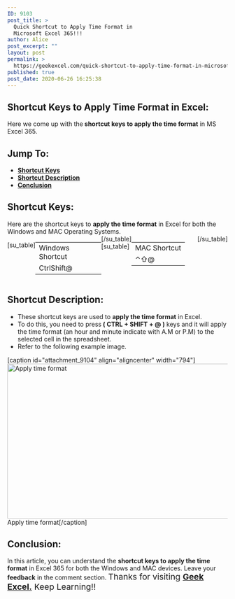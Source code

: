 ```yaml
---
ID: 9103
post_title: >
  Quick Shortcut to Apply Time Format in
  Microsoft Excel 365!!!
author: Alice
post_excerpt: ""
layout: post
permalink: >
  https://geekexcel.com/quick-shortcut-to-apply-time-format-in-microsoft-excel-365/
published: true
post_date: 2020-06-26 16:25:38
---
```

<h2>Shortcut Keys to Apply Time Format in Excel:</h2>
Here we come up with the<strong> shortcut keys to apply the time format</strong> in MS Excel 365.
<h2>Jump To:</h2>
<ul>
 	<li><strong><a href="#1">Shortcut Keys</a></strong></li>
 	<li><strong><a href="#2">Shortcut Description</a></strong></li>
 	<li><strong><a href="#3">Conclusion</a></strong></li>
</ul>
<h2 id="1">Shortcut Keys:</h2>
Here are the shortcut keys to <strong>apply the time format</strong> in Excel for both the Windows and MAC Operating Systems.
<div style="display: flex;">

[su_table]
<table>
<tbody>
<tr>
<td>Windows Shortcut</td>
</tr>
<tr>
<td style="display: flex;"><span class="key-flex"><span class="win-key" style="width: 120px;"><span class="custom-span-key">Ctrl</span></span></span><span class="key-flex"><span class="win-key" style="width: 120px;"><span class="custom-span-key">Shift</span></span></span><span class="key-flex"><span class="win-key"><span class="custom-span-key">@</span></span></span></td>
</tr>
</tbody>
</table>
[/su_table]
[su_table]
<table style="float: right;">
<tbody>
<tr>
<td>MAC Shortcut</td>
</tr>
<tr>
<td style="display: flex;"><span class="key-flex"><span class="mac-key"><span class="custom-span-key">⌃</span></span></span><span class="key-flex"><span class="mac-key"><span class="custom-span-key">⇧</span></span></span><span class="key-flex"><span class="mac-key"><span class="custom-span-key">@</span></span></span></td>
</tr>
</tbody>
</table>
[/su_table]

</div>
<h2 id="2">Shortcut Description:</h2>
<ul>
 	<li>These shortcut keys are used to <strong>apply the time format</strong> in Excel.</li>
 	<li>To do this, you need to press<strong> ( CTRL + SHIFT + @ )</strong> keys and it will apply the time format (an hour and minute indicate with A.M or P.M) to the selected cell in the spreadsheet.</li>
 	<li>Refer to the following example image.</li>
</ul>
[caption id="attachment_9104" align="aligncenter" width="794"]<img class="size-full wp-image-9104" src="https://geekexcel.com/wp-content/uploads/2020/06/ezgif.com-optimize-54.gif" alt="Apply time format" width="794" height="354" /> Apply time format[/caption]
<h2 id="3">Conclusion:</h2>
In this article, you can understand the <strong>shortcut keys to apply the time format</strong> in Excel 365 for both the Windows and MAC devices. Leave your <strong>feedback</strong> in the comment section. <span style="font-size: 19px;">Thanks for visiting <strong><a href="https://geekexcel.com/">Geek Excel.</a></strong> Keep Learning!!</span>